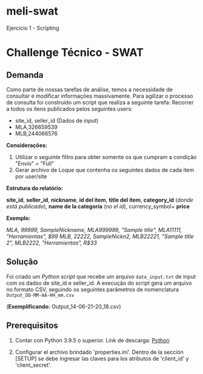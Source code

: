 # meli-swat
Ejercicio 1 - Scripting

# Challenge Técnico - SWAT

## Demanda
Como parte de nossas tarefas de análise, temos a necessidade de consultar e modificar informações massivamente. Para agilizar o processo de consulta foi construído um script que realiza a seguinte tarefa:
Recorrer a todos os itens publicados pelos seguintes users:
* site_id, seller_id (Dados de _input_)
* MLA,326659539
* MLB,244066576

**Considerações:**
1. Utilizar o seguinte filtro para obter somente os que cumpram a condição "Envío" = "Full"
2. Gerar archivo de Loque que contenha os seguintes dados de cada item por user/site

**Estrutura do relatório:**

**site_id**, **seller_id**, **nickname**, **id del ítem**, **title del item**, **category_id** (_donde está
publicado_), **name de la categoría** (_no el id_), currency_symbol+ **price**


**Exemplo:**

_MLA, 99999, SampleNickname, MLA999999, "Sample title", MLA11111, "Herramientas", $99
MLB, 22222, SampleNickn2, MLB22221, "Sample title 2", MLB2222, "Herramientas", R$33_


## Solução

Foi criado um _Python script_ que recebe um arquivo `data_input.txt` de input com os dadso de site_id e seller_id. A execução do script gera um arquivo no formato CSV, seguindo os seguintes parâmetros de nomenclatura `Output_DD-MM-AA-HH_mm.csv`

(**Exemplificando:** Output_14-06-21-20_18.csv)


## Prerequisitos

1. Contar con Python 3.9.5 o superior. Link de descarga: [Python](https://www.python.org/downloads/)

2. Configurar el archivo brindado 'properties.ini'. Dentro de la sección [SETUP] se debe ingresar las claves para los atributos de 'client_id' y 'client_secret'.
